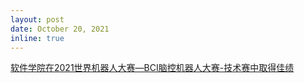 ```yaml
---
layout: post
date: October 20, 2021
inline: true
---
```


<a href="https://mp.weixin.qq.com/s/3PW-SEkkPViU6awCvdQLdw">软件学院在2021世界机器人大赛—BCI脑控机器人大赛-技术赛中取得佳绩</a>
